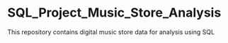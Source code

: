 # SQL_Project_Music_Store_Analysis
This repository contains digital music store data for analysis using SQL
